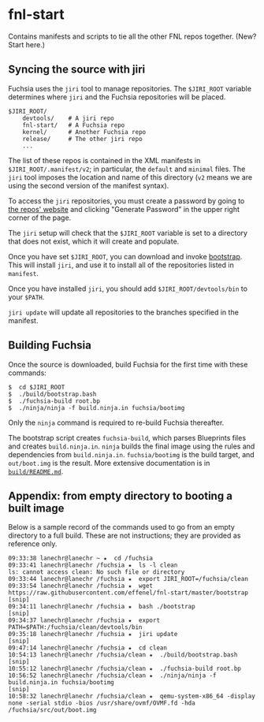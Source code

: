 # fnl-start
Contains manifests and scripts to tie all the other FNL repos together.  (New?
Start here.)

## Syncing the source with jiri
Fuchsia uses the `jiri` tool to manage repositories. The `$JIRI_ROOT` variable
determines where `jiri` and the Fuchsia repositories will be placed.

```
$JIRI_ROOT/
    devtools/    # A jiri repo
    fnl-start/   # A Fuchsia repo
    kernel/      # Another Fuchsia repo
    release/     # The other jiri repo
    ...
```

The list of these repos is contained in the XML manifests in `$JIRI_ROOT/.manifest/v2`;
in particular, the `default` and `minimal` files. The `jiri` tool imposes the location
 and name of this directory (`v2` means we are using the second version of the manifest syntax).

To access the `jiri` repositories, you must create a password by going to
[the repos' website](https://vanadium.googlesource.com) and clicking "Generate
Password" in the upper right corner of the page.

The `jiri` setup will check that the `$JIRI_ROOT` variable is set to a directory
that does not exist, which it will create and populate.

Once you have set `$JIRI_ROOT`, you can download and invoke
[bootstrap](https://raw.githubusercontent.com/effenel/fnl-start/master/bootstrap).
This will install `jiri`, and use it to install all of the repositories listed in
`manifest`.

Once you have installed `jiri`, you should add `$JIRI_ROOT/devtools/bin` to your
`$PATH`.

`jiri update` will update all repositories to the branches specified in the
manifest.

## Building Fuchsia
Once the source is downloaded, build Fuchsia for the first time with these
commands:

```
$  cd $JIRI_ROOT
$  ./build/bootstrap.bash
$  ./fuchsia-build root.bp
$  ./ninja/ninja -f build.ninja.in fuchsia/bootimg
```

Only the `ninja` command is required to re-build Fuchsia thereafter.

The bootstrap script creates `fuchsia-build`, which parses Blueprints files and
creates `build.ninja.in`.  `ninja` builds the final image using the rules and
dependencies from `build.ninja.in`.  `fuchsia/bootimg` is the build target, and
`out/boot.img` is the result.  More extensive documentation is in
[`build/README.md`](https://github.com/effenel/build/blob/master/README.md).

## Appendix: from empty directory to booting a built image
Below is a sample record of the commands used to go from an empty directory to a
full build.  These are not instructions; they are provided as reference only.

```
09:33:38 lanechr@lanechr ~ ★  cd /fuchsia
09:33:41 lanechr@lanechr /fuchsia ★  ls -l clean
ls: cannot access clean: No such file or directory
09:33:44 lanechr@lanechr /fuchsia ★  export JIRI_ROOT=/fuchsia/clean
09:33:54 lanechr@lanechr /fuchsia ★  wget https://raw.githubusercontent.com/effenel/fnl-start/master/bootstrap
[snip]
09:34:11 lanechr@lanechr /fuchsia ★  bash ./bootstrap
[snip]
09:34:37 lanechr@lanechr /fuchsia ★  export PATH=$PATH:/fuchsia/clean/devtools/bin
09:35:18 lanechr@lanechr /fuchsia ★  jiri update
[snip]
09:47:14 lanechr@lanechr /fuchsia ★  cd clean
10:54:13 lanechr@lanechr /fuchsia/clean ★  ./build/bootstrap.bash
[snip]
10:55:12 lanechr@lanechr /fuchsia/clean ★  ./fuchsia-build root.bp
10:56:52 lanechr@lanechr /fuchsia/clean ★  ./ninja/ninja -f build.ninja.in fuchsia/bootimg
[snip]
10:58:32 lanechr@lanechr /fuchsia/clean ★  qemu-system-x86_64 -display none -serial stdio -bios /usr/share/ovmf/OVMF.fd -hda /fuchsia/src/out/boot.img 
```
